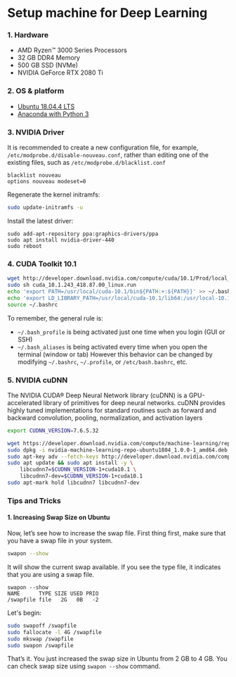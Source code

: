 # Setup machine for Deep Learning

### 1. Hardware

- AMD Ryzen™ 3000 Series Processors
- 32 GB DDR4 Memory
- 500 GB SSD (NVMe)
- NVIDIA GeForce RTX 2080 Ti

### 2. OS & platform

- [Ubuntu 18.04.4 LTS](https://ubuntu.com/download/desktop)
- [Anaconda with Python 3](https://www.anaconda.com/distribution/)

### 3. NVIDIA Driver

It is recommended to create a new configuration file, for example, `/etc/modprobe.d/disable-nouveau.conf`, rather than editing one of the existing files, such as `/etc/modprobe.d/blacklist.conf`

```
blacklist nouveau
options nouveau modeset=0
```

Regenerate the kernel initramfs:

```sh
sudo update-initramfs -u
```

Install the latest driver:

```shell
sudo add-apt-repository ppa:graphics-drivers/ppa
sudo apt install nvidia-driver-440
sudo reboot
```

### 4. CUDA Toolkit 10.1

<!-- CUDA Toolkit 10.0 requires `gcc-7`, while default GCC version in Ubuntu 18.04 LTS is `gcc-7` and some other Deep Learning framework requires `gcc-6`. So we have to install `gcc-6` and create symlinks as below: -->

```sh
wget http://developer.download.nvidia.com/compute/cuda/10.1/Prod/local_installers/cuda_10.1.243_418.87.00_linux.run
sudo sh cuda_10.1.243_418.87.00_linux.run
echo 'export PATH=/usr/local/cuda-10.1/bin${PATH:+:${PATH}}' >> ~/.bashrc
echo 'export LD_LIBRARY_PATH=/usr/local/cuda-10.1/lib64:/usr/local-10.1/cuda/extras/CUPTI/lib64${LD_LIBRARY_PATH:+:${LD_LIBRARY_PATH}}' >> ~/.bashrc
source ~/.bashrc
```

To remember, the general rule is:

- `~/.bash_profile` is being activated just one time when you login (GUI or SSH)
- `~/.bash_aliases` is being activated every time when you open the terminal (window or tab)
  However this behavior can be changed by modifying `~/.bashrc`, `~/.profile`, or `/etc/bash.bashrc`, etc.

### 5. NVIDIA cuDNN

The NVIDIA CUDA® Deep Neural Network library (cuDNN) is a GPU-accelerated library of primitives for deep neural networks. cuDNN provides highly tuned implementations for standard routines such as forward and backward convolution, pooling, normalization, and activation layers

```sh
export CUDNN_VERSION=7.6.5.32

wget https://developer.download.nvidia.com/compute/machine-learning/repos/ubuntu1804/x86_64/nvidia-machine-learning-repo-ubuntu1804_1.0.0-1_amd64.deb
sudo dpkg -i nvidia-machine-learning-repo-ubuntu1804_1.0.0-1_amd64.deb
sudo apt-key adv --fetch-keys http://developer.download.nvidia.com/compute/machine-learning/repos/ubuntu1804/x86_64/7fa2af80.pub
sudo apt update && sudo apt install -y \
    libcudnn7=$CUDNN_VERSION-1+cuda10.1 \
    libcudnn7-dev=$CUDNN_VERSION-1+cuda10.1
sudo apt-mark hold libcudnn7 libcudnn7-dev
```

<!-- ### 6. Install NCCL

NCCL (pronounced "Nickel") is a stand-alone library of standard collective communication routines for GPUs, implementing all-reduce, all-gather, reduce, broadcast, and reduce-scatter. It has been optimized to achieve high bandwidth on platforms using PCIe, NVLink, NVswitch, as well as networking using InfiniBand Verbs or TCP/IP sockets. NCCL supports an arbitrary number of GPUs installed in a single node or across multiple nodes, and can be used in either single- or multi-process (e.g., MPI) applications.

```sh
export NCCL_VERSION=2.5.6

sudo apt install -y \
    libnccl2=$NCCL_VERSION-1+cuda10.1 \
    libnccl-dev=$NCCL_VERSION-1+cuda10.1
sudo apt-mark hold libnccl2 libnccl-dev
``` -->

### Tips and Tricks

#### 1. Increasing Swap Size on Ubuntu

Now, let’s see how to increase the swap file. First thing first, make sure that you have a swap file in your system.

```sh
swapon --show
```

It will show the current swap available. If you see the type file, it indicates that you are using a swap file.

```
swapon --show
NAME      TYPE SIZE USED PRIO
/swapfile file   2G   0B   -2
```

Let's begin:

```sh
sudo swapoff /swapfile
sudo fallocate -l 4G /swapfile
sudo mkswap /swapfile
sudo swapon /swapfile
```

That’s it. You just increased the swap size in Ubuntu from 2 GB to 4 GB. You can check swap size using `swapon --show` command.